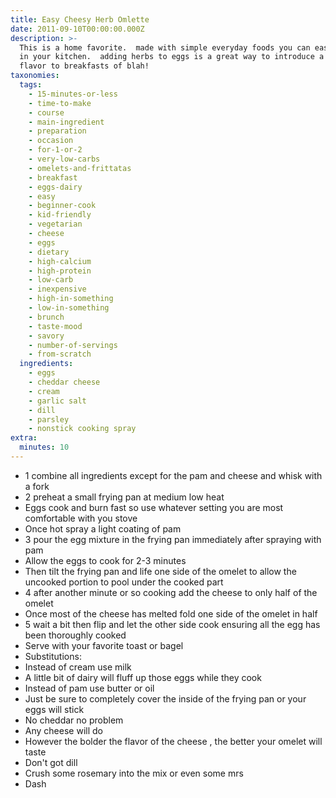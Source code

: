```yaml
---
title: Easy Cheesy Herb Omlette
date: 2011-09-10T00:00:00.000Z
description: >-
  This is a home favorite.  made with simple everyday foods you can easily find
  in your kitchen.  adding herbs to eggs is a great way to introduce a gourmet
  flavor to breakfasts of blah!
taxonomies:
  tags:
    - 15-minutes-or-less
    - time-to-make
    - course
    - main-ingredient
    - preparation
    - occasion
    - for-1-or-2
    - very-low-carbs
    - omelets-and-frittatas
    - breakfast
    - eggs-dairy
    - easy
    - beginner-cook
    - kid-friendly
    - vegetarian
    - cheese
    - eggs
    - dietary
    - high-calcium
    - high-protein
    - low-carb
    - inexpensive
    - high-in-something
    - low-in-something
    - brunch
    - taste-mood
    - savory
    - number-of-servings
    - from-scratch
  ingredients:
    - eggs
    - cheddar cheese
    - cream
    - garlic salt
    - dill
    - parsley
    - nonstick cooking spray
extra:
  minutes: 10
---
```

 - 1 combine all ingredients except for the pam and cheese and whisk with a fork
 - 2 preheat a small frying pan at medium low heat
 - Eggs cook and burn fast so use whatever setting you are most comfortable with you stove
 - Once hot spray a light coating of pam
 - 3 pour the egg mixture in the frying pan immediately after spraying with pam
 - Allow the eggs to cook for 2-3 minutes
 - Then tilt the frying pan and life one side of the omelet to allow the uncooked portion to pool under the cooked part
 - 4 after another minute or so cooking add the cheese to only half of the omelet
 - Once most of the cheese has melted fold one side of the omelet in half
 - 5 wait a bit then flip and let the other side cook ensuring all the egg has been thoroughly cooked
 - Serve with your favorite toast or bagel
 - Substitutions:
 - Instead of cream use milk
 - A little bit of dairy will fluff up those eggs while they cook
 - Instead of pam use butter or oil
 - Just be sure to completely cover the inside of the frying pan or your eggs will stick
 - No cheddar no problem
 - Any cheese will do
 - However the bolder the flavor of the cheese , the better your omelet will taste
 - Don't got dill
 - Crush some rosemary into the mix or even some mrs
 - Dash
